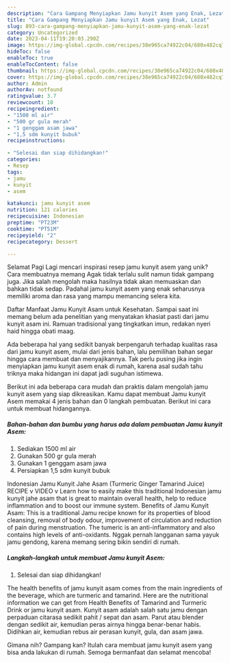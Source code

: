 ```yaml
---
description: "Cara Gampang Menyiapkan Jamu kunyit Asem yang Enak, Lezat"
title: "Cara Gampang Menyiapkan Jamu kunyit Asem yang Enak, Lezat"
slug: 893-cara-gampang-menyiapkan-jamu-kunyit-asem-yang-enak-lezat
category: Uncategorized
date: 2023-04-11T19:20:03.290Z
image: https://img-global.cpcdn.com/recipes/38e965ca74922c04/680x482cq70/jamu-kunyit-asem-foto-resep-utama.jpg
hideToc: false
enableToc: true
enableTocContent: false
thumbnail: https://img-global.cpcdn.com/recipes/38e965ca74922c04/680x482cq70/jamu-kunyit-asem-foto-resep-utama.jpg
cover: https://img-global.cpcdn.com/recipes/38e965ca74922c04/680x482cq70/jamu-kunyit-asem-foto-resep-utama.jpg
author: Admin
authorAv: notfound
ratingvalue: 3.7
reviewcount: 18
recipeingredient:
- "1500 ml air"
- "500 gr gula merah"
- "1 genggam asam jawa"
- "1,5 sdm kunyit bubuk"
recipeinstructions:

- "Selesai dan siap dihidangkan!"
categories:
- Resep
tags:
- jamu
- kunyit
- asem

katakunci: jamu kunyit asem 
nutrition: 121 calories
recipecuisine: Indonesian
preptime: "PT23M"
cooktime: "PT51M"
recipeyield: "2"
recipecategory: Dessert

---
```



Selamat Pagi Lagi mencari inspirasi resep jamu kunyit asem yang unik? Cara membuatnya memang Agak tidak terlalu sulit namun tidak gampang juga. Jika salah mengolah maka hasilnya tidak akan memuaskan dan bahkan tidak sedap. Padahal jamu kunyit asem yang enak seharusnya memiliki aroma dan rasa yang mampu memancing selera kita.


Daftar Manfaat Jamu Kunyit Asam untuk Kesehatan. Sampai saat ini memang belum ada penelitian yang menyatakan khasiat pasti dari jamu kunyit asam ini. Ramuan tradisional yang tingkatkan imun, redakan nyeri haid hingga obati maag.

Ada beberapa hal yang sedikit banyak berpengaruh terhadap kualitas rasa dari jamu kunyit asem, mulai dari jenis bahan, lalu pemilihan bahan segar hingga cara membuat dan menyajikannya. Tak perlu pusing jika ingin menyiapkan jamu kunyit asem enak di rumah, karena asal sudah tahu triknya maka hidangan ini dapat jadi suguhan istimewa.


Berikut ini ada beberapa cara mudah dan praktis dalam mengolah jamu kunyit asem yang siap dikreasikan. Kamu dapat membuat Jamu kunyit Asem memakai 4 jenis bahan dan 0 langkah pembuatan. Berikut ini cara untuk membuat hidangannya.

<!--inarticleads1-->

##### Bahan-bahan dan bumbu yang harus ada dalam pembuatan Jamu kunyit Asem:

1. Sediakan 1500 ml air
1. Gunakan 500 gr gula merah
1. Gunakan 1 genggam asam jawa
1. Persiapkan 1,5 sdm kunyit bubuk


Indonesian Jamu Kunyit Jahe Asam (Turmeric Ginger Tamarind Juice) RECIPE v VIDEO v Learn how to easily make this traditional Indonesian jamu kunyit jahe asam that is great to maintain overall health, help to reduce inflammation and to boost our immune system. Benefits of Jamu Kunyit Asam: This is a traditional Jamu recipe known for its properties of blood cleansing, removal of body odour, improvement of circulation and reduction of pain during menstruation. The tumeric is an anti-inflammatory and also contains high levels of anti-oxidants. Nggak pernah langganan sama yayuk jamu gendong, karena memang sering bikin sendiri di rumah. 

<!--inarticleads2-->

##### Langkah-langkah untuk membuat Jamu kunyit Asem:


1. Selesai dan siap dihidangkan!

The health benefits of jamu kunyit asam comes from the main ingredients of the beverage, which are turmeric and tamarind. Here are the nutritional information we can get from Health Benefits of Tamarind and Turmeric Drink or jamu kunyit asam. Kunyit asam adalah salah satu jamu dengan perpaduan citarasa sedikit pahit / sepat dan asam. Parut atau blender dengan sedikit air, kemudian peras airnya hingga benar-benar habis. Didihkan air, kemudian rebus air perasan kunyit, gula, dan asam jawa. 

Gimana nih? Gampang kan? Itulah cara membuat jamu kunyit asem yang bisa anda lakukan di rumah. Semoga bermanfaat dan selamat mencoba!
